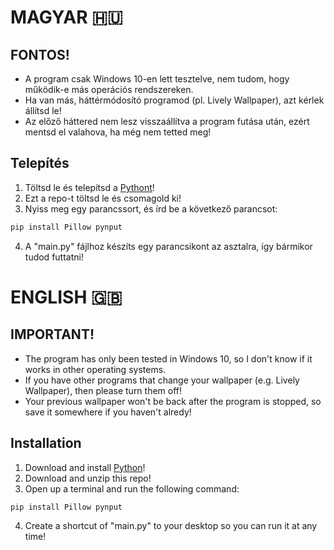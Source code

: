 # MAGYAR 🇭🇺

## FONTOS!
- A program csak Windows 10-en lett tesztelve, nem tudom, hogy működik-e más operációs rendszereken.
- Ha van más, háttérmódosító programod (pl. Lively Wallpaper), azt kérlek állítsd le!
- Az előző háttered nem lesz visszaállítva a program futása után, ezért mentsd el valahova, ha még nem tetted meg!

## Telepítés
1. Töltsd le és telepítsd a [Pythont](https://www.python.org/downloads/)!
2. Ezt a repo-t töltsd le és csomagold ki!
3. Nyiss meg egy parancssort, és írd be a következő parancsot:
```bash
pip install Pillow pynput
```
4. A "main.py" fájlhoz készíts egy parancsikont az asztalra, így bármikor tudod futtatni!

# ENGLISH 🇬🇧

## IMPORTANT!
- The program has only been tested in Windows 10, so I don't know if it works in other operating systems.
- If you have other programs that change your wallpaper (e.g. Lively Wallpaper), then please turn them off!
- Your previous wallpaper won't be back after the program is stopped, so save it somewhere if you haven't alredy!

## Installation
1. Download and install [Python](https://www.python.org/downloads/)!
2. Download and unzip this repo!
3. Open up a terminal and run the following command:
```bash
pip install Pillow pynput
```
4. Create a shortcut of "main.py" to your desktop so you can run it at any time!